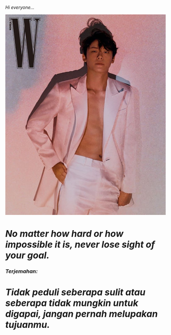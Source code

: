 <i> Hi everyone...<i>

![Foto](/dohyun2.jpg "Pacar saya")


  <h1>No matter how hard or how impossible it is, never lose sight of your goal.</h1>
  <h3>Terjemahan:</h3>
  <h1>Tidak peduli seberapa sulit atau seberapa tidak mungkin untuk digapai, jangan pernah melupakan tujuanmu.</h1>

<!--
**NadilaZoroLuffy/NadilaZoroLuffy** is a ✨ _special_ ✨ repository because its `README.md` (this file) appears on your GitHub profile.

Here are some ideas to get you started:

- 🔭 I’m currently working on ...
- 🌱 I’m currently learning ...
- 👯 I’m looking to collaborate on ...
- 🤔 I’m looking for help with ...
- 💬 Ask me about ...
- 📫 How to reach me: ...
- 😄 Pronouns: ...
- ⚡ Fun fact: ...
-->

